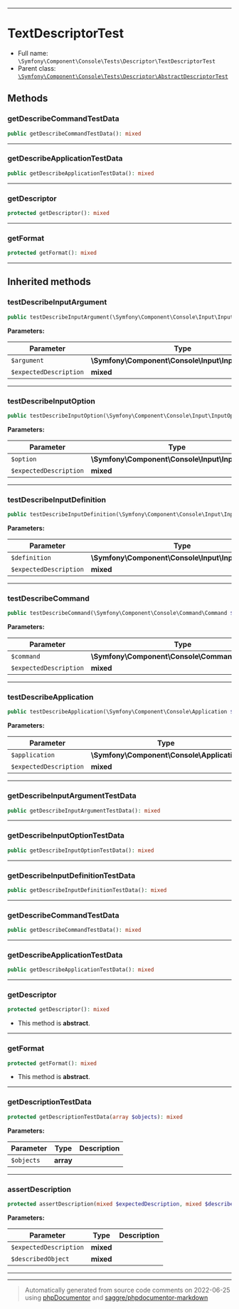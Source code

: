***

# TextDescriptorTest





* Full name: `\Symfony\Component\Console\Tests\Descriptor\TextDescriptorTest`
* Parent class: [`\Symfony\Component\Console\Tests\Descriptor\AbstractDescriptorTest`](./AbstractDescriptorTest.md)




## Methods


### getDescribeCommandTestData



```php
public getDescribeCommandTestData(): mixed
```











***

### getDescribeApplicationTestData



```php
public getDescribeApplicationTestData(): mixed
```











***

### getDescriptor



```php
protected getDescriptor(): mixed
```











***

### getFormat



```php
protected getFormat(): mixed
```











***


## Inherited methods


### testDescribeInputArgument



```php
public testDescribeInputArgument(\Symfony\Component\Console\Input\InputArgument $argument, mixed $expectedDescription): mixed
```








**Parameters:**

| Parameter | Type | Description |
|-----------|------|-------------|
| `$argument` | **\Symfony\Component\Console\Input\InputArgument** |  |
| `$expectedDescription` | **mixed** |  |




***

### testDescribeInputOption



```php
public testDescribeInputOption(\Symfony\Component\Console\Input\InputOption $option, mixed $expectedDescription): mixed
```








**Parameters:**

| Parameter | Type | Description |
|-----------|------|-------------|
| `$option` | **\Symfony\Component\Console\Input\InputOption** |  |
| `$expectedDescription` | **mixed** |  |




***

### testDescribeInputDefinition



```php
public testDescribeInputDefinition(\Symfony\Component\Console\Input\InputDefinition $definition, mixed $expectedDescription): mixed
```








**Parameters:**

| Parameter | Type | Description |
|-----------|------|-------------|
| `$definition` | **\Symfony\Component\Console\Input\InputDefinition** |  |
| `$expectedDescription` | **mixed** |  |




***

### testDescribeCommand



```php
public testDescribeCommand(\Symfony\Component\Console\Command\Command $command, mixed $expectedDescription): mixed
```








**Parameters:**

| Parameter | Type | Description |
|-----------|------|-------------|
| `$command` | **\Symfony\Component\Console\Command\Command** |  |
| `$expectedDescription` | **mixed** |  |




***

### testDescribeApplication



```php
public testDescribeApplication(\Symfony\Component\Console\Application $application, mixed $expectedDescription): mixed
```








**Parameters:**

| Parameter | Type | Description |
|-----------|------|-------------|
| `$application` | **\Symfony\Component\Console\Application** |  |
| `$expectedDescription` | **mixed** |  |




***

### getDescribeInputArgumentTestData



```php
public getDescribeInputArgumentTestData(): mixed
```











***

### getDescribeInputOptionTestData



```php
public getDescribeInputOptionTestData(): mixed
```











***

### getDescribeInputDefinitionTestData



```php
public getDescribeInputDefinitionTestData(): mixed
```











***

### getDescribeCommandTestData



```php
public getDescribeCommandTestData(): mixed
```











***

### getDescribeApplicationTestData



```php
public getDescribeApplicationTestData(): mixed
```











***

### getDescriptor



```php
protected getDescriptor(): mixed
```




* This method is **abstract**.






***

### getFormat



```php
protected getFormat(): mixed
```




* This method is **abstract**.






***

### getDescriptionTestData



```php
protected getDescriptionTestData(array $objects): mixed
```








**Parameters:**

| Parameter | Type | Description |
|-----------|------|-------------|
| `$objects` | **array** |  |




***

### assertDescription



```php
protected assertDescription(mixed $expectedDescription, mixed $describedObject): mixed
```








**Parameters:**

| Parameter | Type | Description |
|-----------|------|-------------|
| `$expectedDescription` | **mixed** |  |
| `$describedObject` | **mixed** |  |




***


***
> Automatically generated from source code comments on 2022-06-25 using [phpDocumentor](http://www.phpdoc.org/) and [saggre/phpdocumentor-markdown](https://github.com/Saggre/phpDocumentor-markdown)
